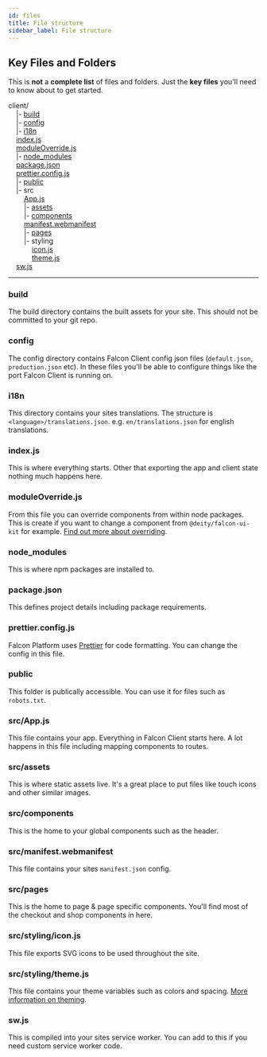 ```yaml
---
id: files
title: File structure
sidebar_label: File structure
---
```


## Key Files and Folders

This is **not** a **complete list** of files and folders. Just the **key files** you'll need to know about to get started.

<div class="codeBlock">
client/<br />
    |- <a href="#build">build</a><br />
    |- <a href="#config">config</a><br />
    |- <a href="#i18n">i18n</a><br />
    <a href="#indexjs">index.js</a><br />
    <a href="#moduleOverridejs">moduleOverride.js</a><br />
    |- <a href="#node_modules">node_modules</a><br />
    <a href="#packagejson">package.json</a><br />
    <a href="#prettierconfigjs">prettier.config.js</a><br />
    |- <a href="#public">public</a><br />
    |- src<br />
        <a href="#srcappjs">App.js</a><br />
        |- <a href="#srcassets">assets</a><br />
        |- <a href="#srccomponents">components</a><br />
        <a href="#srcmanifestwebmanifest">manifest.webmanifest</a><br />
        |- <a href="#srcpages">pages</a><br />
        |- styling<br />
            <a href="#srcstylingiconjs">icon.js</a><br />
            <a href="#srcstylingthemejs">theme.js</a><br />
    <a href="#swjs">sw.js</a>
</div>

---

### build
The build directory contains the built assets for your site. This should not be committed to your git repo.

### config
The config directory contains Falcon Client config json files (`default.json`, `production.json` etc). In these files you'll be able to configure things like the port Falcon Client is running on. 

### i18n
This directory contains your sites translations. The structure is `<language>/translations.json`. e.g. `en/translations.json` for english translations.

### index.js
This is where everything starts. Other that exporting the app and client state nothing much happens here.

### moduleOverride.js
From this file you can override components from within node packages. This is create if you want to change a component from `@deity/falcon-ui-kit` for example. [Find out more about overriding](./overrides).

### node_modules
This is where npm packages are installed to.

### package.json
This defines project details including package requirements.

### prettier.config.js
Falcon Platform uses <a href="https://prettier.io/" target="_blank" rel="noreferrer noopener">Prettier</a> for code formatting. You can change the config in this file.

### public
This folder is publically accessible. You can use it for files such as `robots.txt`.

### src/App.js
This file contains your app. Everything in Falcon Client starts here. A lot happens in this file including mapping components to routes.

### src/assets
This is where static assets live. It's a great place to put files like touch icons and other similar images.

### src/components
This is the home to your global components such as the header.

### src/manifest.webmanifest
This file contains your sites `manifest.json` config.

### src/pages
This is the home to page & page specific components. You'll find most of the checkout and shop components in here.

### src/styling/icon.js
This file exports SVG icons to be used throughout the site. 

### src/styling/theme.js
This file contains your theme variables such as colors and spacing. [More information on theming](./theming). 

### sw.js
This is compiled into your sites service worker. You can add to this if you need custom service worker code.
